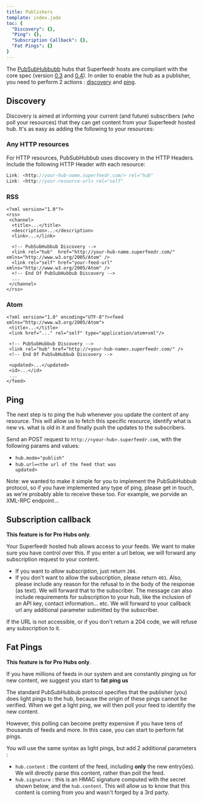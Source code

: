 ```yaml
---
title: Publishers
template: index.jade
toc: {
  "Discovery": {},
  "Ping": {},
  "Subscription Callback": {},
  "Fat Pings": {}
}
---
```


The [PubSubHubbubb](http://pubsubhubbub.superfeedr.com/) hubs that Superfeedr hosts are compliant with the core spec (version [0.3](http://pubsubhubbub.googlecode.com/svn/trunk/pubsubhubbub-core-0.3.html) and [0.4](http://pubsubhubbub.googlecode.com/svn/trunk/pubsubhubbub-core-0.4.html)). In order to enable the hub as a publisher, you need to perform 2 actions : [discovery](#discovery) and [ping](#ping).

## Discovery

Discovery is aimed at informing your current (and future) subscribers (who poll your resources) that they can get content from your Superfeedr hosted hub. It's as easy as adding the following to your resources:

### Any HTTP resources

For HTTP resources, PubSubHubbub uses discovery in the HTTP Headers.
Include the following HTTP Header with each resource:

```javascript
Link: <http://your-hub-name.superfeedr.com/> rel="hub"
Link: <http://your-resource-url> rel="self"
```

### RSS

```markup
<?xml version="1.0"?>
<rss>
 <channel>
  <title>...</title>
  <description>...</description>
  <link>...</link>

  <!-- PubSubHubbub Discovery -->
  <link rel="hub"  href="http://your-hub-name.superfeedr.com/" xmlns="http://www.w3.org/2005/Atom" />
  <link rel="self" href="your-feed-url" xmlns="http://www.w3.org/2005/Atom" />
  <!-- End Of PubSubHubbub Discovery -->
  ...
 </channel>
</rss>
```

### Atom

```markup
<?xml version="1.0" encoding="UTF-8"?><feed xmlns="http://www.w3.org/2005/Atom">
 <title>...</title>
 <link href="..." rel="self" type="application/atom+xml"/>

 <!-- PubSubHubbub Discovery -->
 <link rel="hub" href="http://<your-hub-name>.superfeedr.com/" />
 <!-- End Of PubSubHubbub Discovery -->

 <updated>...</updated>
 <id>...</id>
 ...
</feed>
```

## Ping

The next step is to ping the hub whenever you update the content of any resource. This will allow us to fetch this specific resource, identify what is new vs. what is old in it and finally push the updates to the subscribers.

Send an POST request to <code>http://&lt;your-hub&gt;.superfeedr.com</code>, with the following params and values:

* <code>hub.mode="publish"</code>
* <code>hub.url=&lt;the url of the feed that was updated&gt;</code>

Note: we wanted to make it simple for you to implement the PubSubHubbub protocol, so if you have implemented any type of ping, please get in touch, as we're probably able to receive these too. For example, we porvide an XML-RPC endpoint...

## Subscription callback

**This feature is for Pro Hubs only**.

Your Superfeedr hosted hub allows access to your feeds. We want to make sure you have control over this. If you enter a url below, we will forward any subscription request to your content.

* If you want to *allow subscription*, just return `204`.
* If you don't want to allow the subscription, please return `401`. Also, please include any reason for the refusal to in the body of the response (as text). We will forward that to the subscriber. The message can also include requirements for subscription to your hub, like the inclusion of an API key, contact information... etc. We will forward to your callback url any additional parameter submitted by the subscriber.

If the URL is not accessible, or if you don't return a 204 code, we will refuse any subscription to it.

## Fat Pings

**This feature is for Pro Hubs only**.

If you have millions of feeds in our system and are constantly pinging us for new content, we suggest you start to **fat ping us**

The standard PubSubHubbub protocol specifies that the publisher (you) does light pings to the hub, because the origin of these pings cannot be verified. When we get a light ping, we will then poll your feed to identify the new content.

However, this polling can become pretty expensive if you have tens of thousands of feeds and more. In this case, you can start to perform fat pings.

You will use the same syntax as light pings, but add 2 additional parameters :

* `hub.content` : the content of the feed, including **only** the new entry(ies). We will directly parse this content, rather than poll the feed.
* `hub.signature` : this is an HMAC signature computed with the secret shown below, and the `hub.content`. This will allow us to know that this content is coming from you and wasn't forged by a 3rd party.



